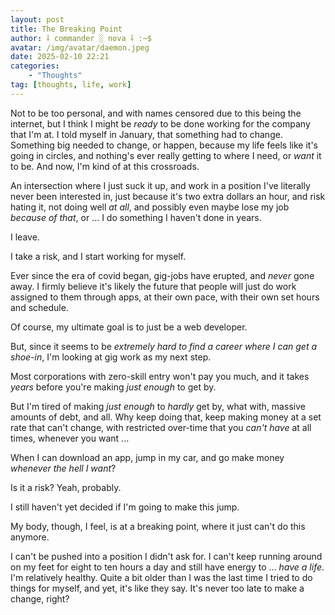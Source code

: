 ```yaml
---
layout: post
title: The Breaking Point
author: ⸸ commander ░ nova ⸸ :~$
avatar: /img/avatar/daemon.jpeg
date: 2025-02-10 22:21
categories:
    - "Thoughts"
tag: [thoughts, life, work]
---
```

Not to be too personal, and with names censored due to this being the internet, but I think I might be *ready* to be done working for the company that I'm at. I told myself in January, that something had to change. Something big needed to change, or happen, because my life feels like it's going in circles, and nothing's ever really getting to where I need, or *want* it to be. And now, I'm kind of at this crossroads.

An intersection where I just suck it up, and work in a position I've literally never been interested in, just because it's two extra dollars an hour, and risk hating it, not doing well *at all*, and possibly even maybe lose my job *because of that*, or ... I do something I haven't done in years.

I leave.

I take a risk, and I start working for myself.

Ever since the era of covid began, gig-jobs have erupted, and *never* gone away. I firmly believe it's likely the future that people will just do work assigned to them through apps, at their own pace, with their own set hours and schedule.

Of course, my ultimate goal is to just be a web developer.

But, since it seems to be *extremely hard to find a career where I can get a shoe-in*, I'm looking at gig work as my next step.

Most corporations with zero-skill entry won't pay you much, and it takes *years* before you're making *just enough* to get by.

But I'm tired of making *just enough* to *hardly* get by, what with, massive amounts of debt, and all. Why keep doing that, keep making money at a set rate that can't change, with restricted over-time that you *can't have* at all times, whenever you want ...

When I can download an app, jump in my car, and go make money *whenever the hell I want*?

Is it a risk? Yeah, probably.

I still haven't yet decided if I'm going to make this jump.

My body, though, I feel, is at a breaking point, where it just can't do this anymore.

I can't be pushed into a position I didn't ask for. I can't keep running around on my feet for eight to ten hours a day and still have energy to ... *have a life*. I'm relatively healthy. Quite a bit older than I was the last time I tried to do things for myself, and yet, it's like they say. It's never too late to make a change, right?